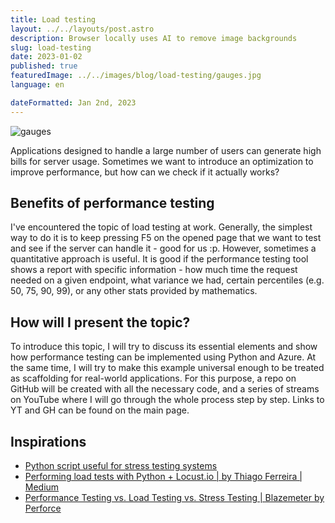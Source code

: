 ```yaml
---
title: Load testing
layout: ../../layouts/post.astro
description: Browser locally uses AI to remove image backgrounds
slug: load-testing
date: 2023-01-02
published: true
featuredImage: ../../images/blog/load-testing/gauges.jpg
language: en

dateFormatted: Jan 2nd, 2023
---
```


![gauges](/assets/images/blog/load-testing/gauges.jpg "gauges")

Applications designed to handle a large number of users can generate high bills for server usage. Sometimes we want to introduce an optimization to improve performance, but how can we check if it actually works?

## Benefits of performance testing

I've encountered the topic of load testing at work. Generally, the simplest way to do it is to keep pressing F5 on the opened page that we want to test and see if the server can handle it - good for us :p. However, sometimes a quantitative approach is useful. It is good if the performance testing tool shows a report with specific information - how much time the request needed on a given endpoint, what variance we had, certain percentiles (e.g. 50, 75, 90, 99), or any other stats provided by mathematics.

## How will I present the topic?

To introduce this topic, I will try to discuss its essential elements and show how performance testing can be implemented using Python and Azure. At the same time, I will try to make this example universal enough to be treated as scaffolding for real-world applications. For this purpose, a repo on GitHub will be created with all the necessary code, and a series of streams on YouTube where I will go through the whole process step by step. Links to YT and GH can be found on the main page.

## Inspirations

- [Python script useful for stress testing systems](https://gist.github.com/mda590/7a9a6b21b74ae10aa350b1703e2724a0)
- [Performing load tests with Python + Locust.io | by Thiago Ferreira | Medium](https://medium.com/@tferreiraw/performing-load-tests-with-python-locust-io-62de7d91eebd)
- [Performance Testing vs. Load Testing vs. Stress Testing | Blazemeter by Perforce](https://www.blazemeter.com/blog/performance-testing-vs-load-testing-vs-stress-testing)
